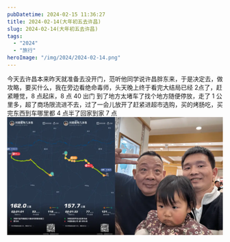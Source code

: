 ```yaml
---
pubDatetime: 2024-02-15 11:36:27
title: 2024-02-14(大年初五去许昌)
slug: 2024-02-14(大年初五去许昌)
tags:
  - "2024"
  - "旅行"
heroImage: "/img/2024/2024-02-14.png"
---
```


今天去许昌本来昨天就准备去没开门，范听他同学说许昌胖东来，于是决定去，做攻略，要买什么，我在旁边看绝命毒师，头天晚上终于看完大结局已经 2点了，赶紧睡觉，8 点起床，8 点 40 出门
到了地方太堵车了找个地方随便停放，走了 1 公里多，超了商场限流进不去，过了一会儿放开了赶紧进超市选购，买的烤肠吃，买完东西到车哪里都 4 点半了回家到家 7 点
![](../../../../public/img/2024/2024-02-14.png)
